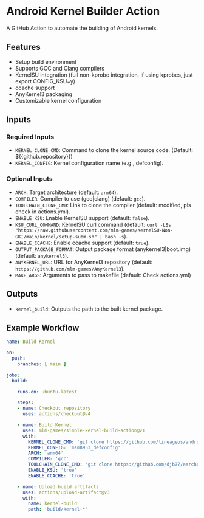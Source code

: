 # Android Kernel Builder Action

A GitHub Action to automate the building of Android kernels.

## Features

- Setup build environment
- Supports GCC and Clang compilers
- KernelSU integration (full non-kprobe integration, if using kprobes, just export CONFIG_KSU=y)
- ccache support
- AnyKernel3 packaging
- Customizable kernel configuration

## Inputs

### Required Inputs

- `KERNEL_CLONE_CMD`: Command to clone the kernel source code. (Default: ${{github.repository}})
- `KERNEL_CONFIG`: Kernel configuration name (e.g., defconfig).

### Optional Inputs

- `ARCH`: Target architecture (default: `arm64`).
- `COMPILER`: Compiler to use (gcc|clang) (default: `gcc`).
- `TOOLCHAIN_CLONE_CMD`: Link to clone the compiler (default: modified, pls check in actions.yml).
- `ENABLE_KSU`: Enable KernelSU support (default: `false`).
- `KSU_CURL_COMMAND`: KernelSU curl command (default: `curl -LSs "https://raw.githubusercontent.com/mlm-games/KernelSU-Non-GKI/main/kernel/setup-subm.sh" | bash -s`).
- `ENABLE_CCACHE`: Enable ccache support (default: `true`).
- `OUTPUT_PACKAGE_FORMAT`: Output package format (anykernel3|boot.img) (default: `anykernel3`).
- `ANYKERNEL_URL`: URL for AnyKernel3 repository (default: `https://github.com/mlm-games/AnyKernel3`).
- `MAKE_ARGS`: Arguments to pass to makefile (default: Check actions.yml)

## Outputs

- `kernel_build`: Outputs the path to the built kernel package.

## Example Workflow

```yaml
name: Build Kernel

on:
  push:
    branches: [ main ]

jobs:
  build:

    runs-on: ubuntu-latest

    steps:
    - name: Checkout repository
      uses: actions/checkout@v4

    - name: Build Kernel
      uses: mlm-games/simple-kernel-build-action@v1
      with:
        KERNEL_CLONE_CMD: 'git clone https://github.com/lineageos/android_kernel_xiaomi_msm8953 -b android 13.0' # PSA: directory and depth=1 are added automatically!
        KERNEL_CONFIG: 'msm8953_defconfig'
        ARCH: 'arm64'
        COMPILER: 'gcc'
        TOOLCHAIN_CLONE_CMD: 'git clone https://github.com/djb77/aarch64-linux-android-4.9 ./toolchain/gcc'
        ENABLE_KSU: 'true'
        ENABLE_CCACHE: 'true'

    - name: Upload build artifacts
      uses: actions/upload-artifact@v3
      with:
        name: kernel-build
        path: 'build/kernel-*'
